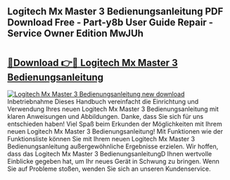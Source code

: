 ## Logitech Mx Master 3 Bedienungsanleitung PDF Download Free - Part-y8b User Guide Repair - Service Owner Edition MwJUh

# <h2><a href="http://df5851h.blite.top/?on=Logitech+Mx+Master+3+Bedienungsanleitung">🔗Download 👉🔴 Logitech Mx Master 3 Bedienungsanleitung</a></h2>

[![Logitech Mx Master 3 Bedienungsanleitung new download](https://i.imgur.com/lujVjoI.png)](http://df5851h.blite.top/?on=Logitech+Mx+Master+3+Bedienungsanleitung)
Inbetriebnahme Dieses Handbuch vereinfacht die Einrichtung und Verwendung Ihres neuen Logitech Mx Master 3 Bedienungsanleitung mit klaren Anweisungen und Abbildungen. Danke, dass Sie sich für uns entschieden haben! Viel Spaß beim Erkunden der Möglichkeiten mit Ihrem neuen Logitech Mx Master 3 Bedienungsanleitung! Mit Funktionen wie der Funktionsliste können Sie mit Ihrem neuen Logitech Mx Master 3 Bedienungsanleitung außergewöhnliche Ergebnisse erzielen. Wir hoffen, dass das Logitech Mx Master 3 BedienungsanleitungD Ihnen wertvolle Einblicke gegeben hat, um Ihr neues Gerät in Schwung zu bringen. Wenn Sie auf Probleme stoßen, wenden Sie sich an unseren Kundenservice.
